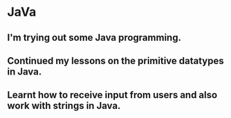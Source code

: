 # JaVa
## I'm trying out some Java programming.

## Continued my lessons on the primitive datatypes in Java.

## Learnt how to receive input from users and also work with strings in Java.
